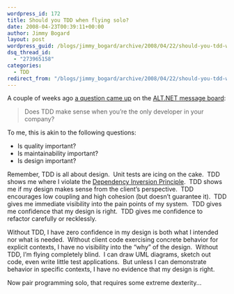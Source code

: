 ```yaml
---
wordpress_id: 172
title: Should you TDD when flying solo?
date: 2008-04-23T00:39:11+00:00
author: Jimmy Bogard
layout: post
wordpress_guid: /blogs/jimmy_bogard/archive/2008/04/22/should-you-tdd-when-flying-solo.aspx
dsq_thread_id:
  - "273965158"
categories:
  - TDD
redirect_from: "/blogs/jimmy_bogard/archive/2008/04/22/should-you-tdd-when-flying-solo.aspx/"
---
```

A couple of weeks ago [a question came up](http://tech.groups.yahoo.com/group/altdotnet/message/6120) on the [ALT.NET message board](http://tech.groups.yahoo.com/group/altdotnet/):

> Does TDD make sense when you&#8217;re the only developer in your company?

To me, this is akin to the following questions:

  * Is quality important?
  * Is maintainability important?
  * Is design important?

Remember, TDD is all about design.&nbsp; Unit tests are icing on the cake.&nbsp; TDD shows me where I violate the [Dependency Inversion Principle](https://lostechies.com/blogs/jimmy_bogard/archive/2008/03/31/ptom-the-dependency-inversion-principle.aspx).&nbsp; TDD shows me if my design makes sense from the client&#8217;s perspective.&nbsp; TDD encourages low coupling and high cohesion (but doesn&#8217;t guarantee it).&nbsp; TDD gives me immediate visibility into the pain points of my system.&nbsp; TDD gives me confidence that my design is right.&nbsp; TDD gives me confidence to refactor carefully or recklessly.

Without TDD, I have zero confidence in my design is both what I intended nor what is needed.&nbsp; Without client code exercising concrete behavior for explicit contexts, I have no visibility into the &#8220;why&#8221; of the design.&nbsp; Without TDD, I&#8217;m flying completely blind.&nbsp; I can draw UML diagrams, sketch out code, even write little test applications.&nbsp; But unless I can demonstrate behavior in specific contexts, I have no evidence that my design is right.

Now pair programming solo, that requires some extreme dexterity&#8230;